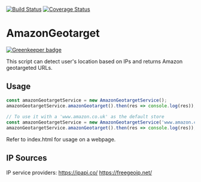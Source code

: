 [![Build Status](https://travis-ci.org/Jun711/amazon-geotarget.svg?branch=master)](https://travis-ci.org/Jun711/amazon-geotarget)
[![Coverage Status](https://coveralls.io/repos/github/Jun711/amazon-geotarget/badge.svg?branch=master)](https://coveralls.io/github/Jun711/amazon-geotarget?branch=master)

# AmazonGeotarget

[![Greenkeeper badge](https://badges.greenkeeper.io/Jun711/amazon-geotarget.svg)](https://greenkeeper.io/)

This script can detect user's location based on IPs
and returns Amazon geotargeted URLs.

## Usage
```javascript
const amazonGeotargetService = new AmazonGeotargetService();
amazonGeotargetService.amazonGeotarget().then(res => console.log(res));  
  
// To use it with a 'www.amazon.co.uk' as the default store
const amazonGeotargetService = new AmazonGeotargetService('www.amazon.co.uk');
amazonGeotargetService.amazonGeotarget().then(res => console.log(res));
```

Refer to index.html for usage on a webpage.

## IP Sources
IP service providers:
https://ipapi.co/
https://freegeoip.net/


